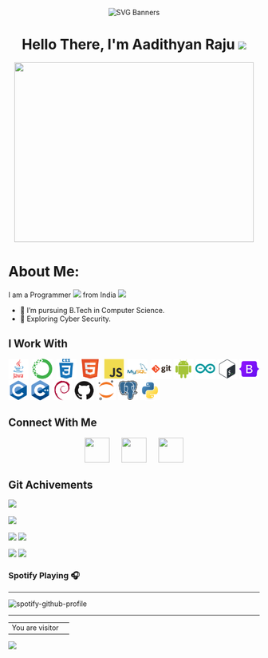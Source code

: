 <div align="center">

![SVG Banners](https://svg-banners.vercel.app/api?type=glitch&text1=AzureDragon&&height=100)

</div>

<h1 align="center">
  Hello There, I'm Aadithyan Raju
  <img src="https://media.giphy.com/media/hvRJCLFzcasrR4ia7z/giphy.gif" width="30px"/>
</h1>
<div align="center">
  <img src="https://media.giphy.com/media/dWesBcTLavkZuG35MI/giphy.gif" width="480" height="360"/>
</div>
<H1>About Me:</H1>
<p>
  I am a Programmer <img src="https://media4.giphy.com/media/RbDKaczqWovIugyJmW/giphy.gif" width="25"> from India <img src="https://upload.wikimedia.org/wikipedia/en/thumb/4/41/Flag_of_India.svg/1200px-Flag_of_India.svg.png" width="25"> 
</p>

- 🔭 I’m pursuing B.Tech in Computer Science.
- 🌱 Exploring Cyber Security.

## I Work With

<div>
  <img src="https://github.com/devicons/devicon/blob/master/icons/java/java-original-wordmark.svg" title="Java" alt="Java" width="40" height="40"/>&nbsp;
  <img src="https://github.com/devicons/devicon/blob/master/icons/anaconda/anaconda-original.svg" title="Anaconda" alt="Anaconda" width="40" height="40"/>&nbsp;
  <img src="https://github.com/devicons/devicon/blob/master/icons/css3/css3-plain-wordmark.svg"  title="CSS3" alt="CSS" width="40" height="40"/>&nbsp;
  <img src="https://github.com/devicons/devicon/blob/master/icons/html5/html5-original.svg" title="HTML5" alt="HTML" width="40" height="40"/>&nbsp;
  <img src="https://github.com/devicons/devicon/blob/master/icons/javascript/javascript-original.svg" title="JavaScript" alt="JavaScript" width="40" height="40"/>&nbsp;
  <img src="https://github.com/devicons/devicon/blob/master/icons/mysql/mysql-original-wordmark.svg" title="MySQL"  alt="MySQL" width="40" height="40"/>&nbsp;
  <img src="https://github.com/devicons/devicon/blob/master/icons/git/git-original-wordmark.svg" title="Git" **alt="Git" width="40" height="40"/>
  <img src="https://github.com/devicons/devicon/blob/master/icons/android/android-original.svg" title="android" **alt="android" width="40" height="40"/>
  <img src="https://github.com/devicons/devicon/blob/master/icons/arduino/arduino-original.svg" title="Arduino" **alt="Arduino" width="40" height="40"/>
  <img src="https://github.com/devicons/devicon/blob/master/icons/bash/bash-original.svg" title="Bash" **alt="Bash" width="40" height="40"/>
  <img src="https://github.com/devicons/devicon/blob/master/icons/bootstrap/bootstrap-original.svg" title="Bootstrap" **alt="Bootstrap" width="40" height="40"/>
  <img src="https://github.com/devicons/devicon/blob/master/icons/c/c-original.svg" title="C" **alt="C" width="40" height="40"/>
  <img src="https://github.com/devicons/devicon/blob/master/icons/cplusplus/cplusplus-original.svg" title="C++" **alt="C++" width="40" height="40"/>
  <img src="https://github.com/devicons/devicon/blob/master/icons/debian/debian-original.svg" title="Debian" **alt="Debian" width="40" height="40"/>
  <img src="https://github.com/devicons/devicon/blob/master/icons/github/github-original.svg" title="Github" **alt="Github" width="40" height="40"/>
  <img src="https://github.com/devicons/devicon/blob/master/icons/jupyter/jupyter-original.svg" title="Jupyter" **alt="Jupyter" width="40" height="40"/>
  <img src="https://github.com/devicons/devicon/blob/master/icons/postgresql/postgresql-original.svg" title="Postgresql" **alt="Postgresql" width="40" height="40"/>
  <img src="https://github.com/devicons/devicon/blob/master/icons/python/python-original.svg" title="Python3" **alt="Python3" width="40" height="40"/>
</div>

## Connect With Me

<div align="center">
  
[<img height="50" width="50" href="mailto:aadithyan75@gmail.com" src="https://api.iconify.design/logos:google-gmail.svg" hspace="10"/>](mailto:aadithyan75@gmail.com) [<img height="50" width="50" href="https://www.linkedin.com/in/aadithyan-raju/" src="https://user-images.githubusercontent.com/52845731/209470715-eaf3665c-c0c2-4ef2-b0de-3d22b3a24242.png" hspace="10"/>](https://www.linkedin.com/in/aadithyan-raju/) [<img height="50" width="50" href="https://www.instagram.com/aadithyan.raju/" src="https://user-images.githubusercontent.com/52845731/209470659-9919fd0b-25f5-40ee-8a8e-5371fba33e7e.png" hspace="10"/>](https://www.instagram.com/aadithyan.raju/)

</div>

## Git Achivements
![](https://github-profile-trophy.vercel.app/?username=AadithyanRaju&no-bg=true&no-frame=true&theme=juicyfresh)

![](https://github-profile-summary-cards.vercel.app/api/cards/profile-details?username=AadithyanRaju&theme=github_dark) 

![](https://github-profile-summary-cards.vercel.app/api/cards/repos-per-language?username=AadithyanRaju&theme=github_dark) ![](https://github-profile-summary-cards.vercel.app/api/cards/productive-time?username=AadithyanRaju&theme=github_dark)

![](https://github-profile-summary-cards.vercel.app/api/cards/most-commit-language?username=AadithyanRaju&theme=github_dark) ![](https://github-profile-summary-cards.vercel.app/api/cards/stats?username=AadithyanRaju&theme=github_dark) 


### Spotify Playing 🎧 
- - -
![spotify-github-profile](https://spotify-github-profile.vercel.app/api/view?uid=iaei42tyu5gz9beqt2tenapic&cover_image=true&theme=default&show_offline=true&background_color=121212&interchange=true&bar_color=53b14f&bar_color_cover=false)
- - -

<table>
  <tr>
    <td>You are visitor</td>
    <td><img src="https://profile-counter.glitch.me/AadithyanRaju/count.svg" alt=""/></td>
  </tr>
</table>

![](https://img.shields.io/github/followers/AadithyanRaju?label=Github%20followers&style=for-the-badge) 
